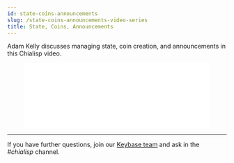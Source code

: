 ```yaml
---
id: state-coins-announcements
slug: /state-coins-announcements-video-series
title: State, Coins, Announcements
---
```


Adam Kelly discusses managing state, coin creation, and announcements in this Chialisp video.

<figure class="video-container">
<iframe src="//www.youtube.com/embed/lDXB4NlbQ-E" frameborder="0" allowfullscreen webkitallowfullscreen mozallowfullscreen width="100%"></iframe>
</figure>

---

If you have further questions, join our [Keybase team](https://keybase.io/team/chia_network.public) and ask in the _#chialisp_ channel.
